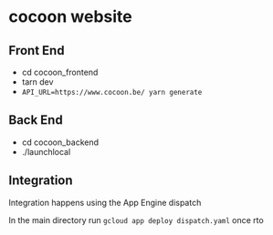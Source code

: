 # cocoon website

## Front End

- cd cocoon_frontend
- tarn dev
- `API_URL=https://www.cocoon.be/ yarn generate`

## Back End

- cd cocoon_backend
- ./launchlocal

## Integration

Integration happens using the App Engine dispatch

In the main directory run ```gcloud app deploy dispatch.yaml``` once rto
